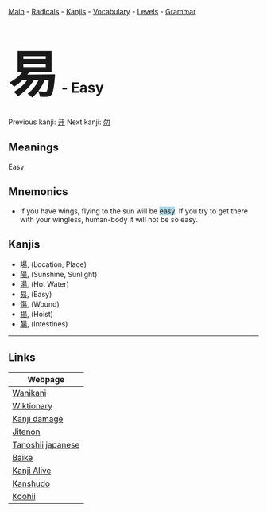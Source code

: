 <style> bigfont {font-size: 100px}</style>
[Main](../README.md) -
[Radicals](../radicals.md) -
[Kanjis](../kanjis.md) -
[Vocabulary](../vocabulary.md) -
[Levels](../levels.md) -
[Grammar](../grammar.md)
# <bigfont> 易</bigfont> - Easy 

Previous kanji: [开](开.md) Next kanji: [勿](勿.md) 

## Meanings
 Easy
## Mnemonics
 * If you have wings, flying to the sun will be <span style="background-color:#ADD8E6"> easy</span>. If you try to get there with your wingless, human-body it will not be so easy.


## Kanjis
 * [場](../kanjis/場.md), (Location, Place)
* [陽](../kanjis/陽.md), (Sunshine, Sunlight)
* [湯](../kanjis/湯.md), (Hot Water)
* [易](../kanjis/易.md), (Easy)
* [傷](../kanjis/傷.md), (Wound)
* [揚](../kanjis/揚.md), (Hoist)
* [腸](../kanjis/腸.md), (Intestines)



---

## Links 

| Webpage |
| --- |
| [Wanikani          ](https://www.wanikani.com/kanji/易) |
| [Wiktionary        ](https://en.wiktionary.org/wiki/易) |
| [Kanji damage      ](http://www.kanjidamage.com/kanji/search?utf8=✓&q=易) |
| [Jitenon           ](https://jitenon.com/kanji/易) |
| [Tanoshii japanese ](https://www.tanoshiijapanese.com/dictionary/kanji.cfm?k=易) |
| [Baike             ](https://baike.baidu.com/item/易) |
| [Kanji Alive       ](https://app.kanjialive.com/易) |
| [Kanshudo          ](https://www.kanshudo.com/searchmn?q=易) |
| [Koohii            ](https://kanji.koohii.com/study/kanji/易) |
